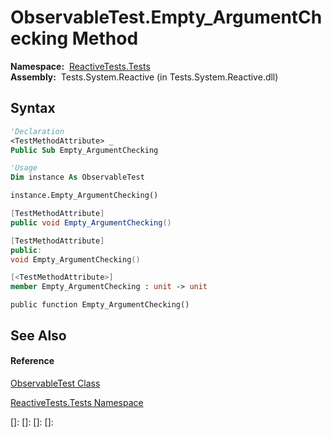 # ObservableTest.Empty\_ArgumentChecking Method

**Namespace:**  [ReactiveTests.Tests](ReactiveTests.Tests\ReactiveTests.Tests.md)  
**Assembly:**  Tests.System.Reactive (in Tests.System.Reactive.dll)

## Syntax

```vb
'Declaration
<TestMethodAttribute> _
Public Sub Empty_ArgumentChecking
```

```vb
'Usage
Dim instance As ObservableTest

instance.Empty_ArgumentChecking()
```

```csharp
[TestMethodAttribute]
public void Empty_ArgumentChecking()
```

```c++
[TestMethodAttribute]
public:
void Empty_ArgumentChecking()
```

```fsharp
[<TestMethodAttribute>]
member Empty_ArgumentChecking : unit -> unit 
```

```jscript
public function Empty_ArgumentChecking()
```

## See Also

#### Reference

[ObservableTest Class](ObservableTest\ObservableTest.md)

[ReactiveTests.Tests Namespace](ReactiveTests.Tests\ReactiveTests.Tests.md)

[]: 
[]: 
[]: 
[]: 